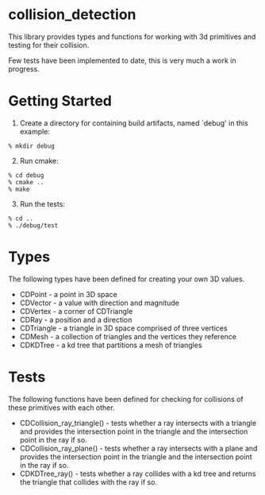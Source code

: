 # collision_detection

This library provides types and functions for working with 3d primitives
and testing for their collision. 

Few tests have been implemented to date, this is very much a work in
progress.

# Getting Started
1. Create a directory for containing build artifacts, named `debug'
   in this example:
```
% mkdir debug
```

2. Run cmake:
```
% cd debug
% cmake ..
% make
```

3. Run the tests:
```
% cd ..
% ./debug/test
```

# Types
The following types have been defined for creating your own 3D values.
* CDPoint - a point in 3D space
* CDVector - a value with direction and magnitude
* CDVertex - a corner of CDTriangle 
* CDRay - a position and a direction
* CDTriangle - a triangle in 3D space comprised of three vertices
* CDMesh - a collection of triangles and the vertices they reference
* CDKDTree - a kd tree that partitions a mesh of triangles

# Tests
The following functions have been defined for checking for collisions of
these primitives with each other.
* CDCollision_ray_triangle() - tests whether a ray intersects with a
  triangle and provides the intersection point in the triangle and the
  intersection point in the ray if so.
* CDCollision_ray_plane() - tests whether a ray intersects with a
  plane and provides the intersection point in the triangle and the
  intersection point in the ray if so.
* CDKDTree_ray() - tests whether a ray collides with a kd tree and returns
  the triangle that collides with the ray if so.

